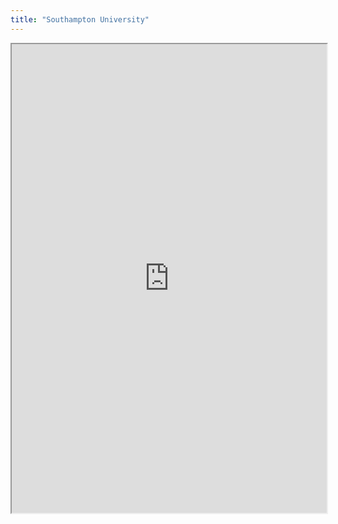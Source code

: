 ```yaml
---
title: "Southampton University"
---
```



<iframe height="750" width="100%" src="https://ewelton.github.io/ktest/wiki.html#Southampton%20University"></iframe>
